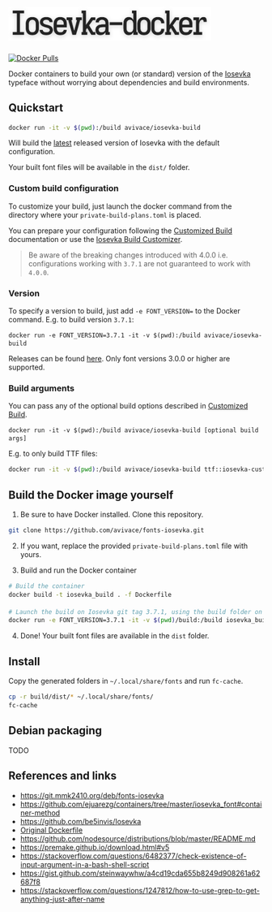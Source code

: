 # <img src=".meta/header.png" alt="iosevka-docker" width="400px"/>

[![Docker Pulls](https://img.shields.io/docker/pulls/avivace/iosevka-build?style=flat-square)](https://hub.docker.com/r/avivace/iosevka-build)

Docker containers to build your own (or standard) version of the [Iosevka](https://github.com/be5invis/Iosevka) typeface without worrying about dependencies and build environments.

## Quickstart

```bash
docker run -it -v $(pwd):/build avivace/iosevka-build
```

Will build the [latest](https://github.com/be5invis/Iosevka/releases/tag/v4.0.0) released version of Iosevka with the default configuration.

Your built font files will be available in the `dist/` folder.

### Custom build configuration

To customize your build, just launch the docker command from the directory where your `private-build-plans.toml` is placed.

You can prepare your configuration following the [Customized Build](https://github.com/be5invis/Iosevka#customized-build) documentation or use the [Iosevka Build Customizer](https://typeof.net/Iosevka/customizer).

> Be aware of the breaking changes introduced with 4.0.0 i.e. configurations working with `3.7.1` are not guaranteed to work with `4.0.0`.

### Version

To specify a version to build, just add `-e FONT_VERSION=` to the Docker command. E.g. to build version `3.7.1`:

```
docker run -e FONT_VERSION=3.7.1 -it -v $(pwd):/build avivace/iosevka-build
```
Releases can be found [here](https://github.com/be5invis/Iosevka/releases). Only font versions 3.0.0 or higher are supported.

### Build arguments

You can pass any of the optional build options described in [Customized Build](https://github.com/be5invis/Iosevka#customized-build).

```
docker run -it -v $(pwd):/build avivace/iosevka-build [optional build args]
```

 E.g. to only build TTF files:

```bash
docker run -it -v $(pwd):/build avivace/iosevka-build ttf::iosevka-custom
```

## Build the Docker image yourself

1. Be sure to have Docker installed. Clone this repository.

```bash
git clone https://github.com/avivace/fonts-iosevka.git
``` 

2. If you want, replace the provided `private-build-plans.toml` file with yours.

3. Build and run the Docker container

```bash
# Build the container
docker build -t iosevka_build . -f Dockerfile

# Launch the build on Iosevka git tag 3.7.1, using the build folder on the host
docker run -e FONT_VERSION=3.7.1 -it -v $(pwd)/build:/build iosevka_build
```

4. Done! Your built font files are available in the `dist` folder.

## Install

Copy the generated folders in `~/.local/share/fonts` and run `fc-cache`.

```bash
cp -r build/dist/* ~/.local/share/fonts/
fc-cache
```

## Debian packaging

TODO

## References and links

- https://git.mmk2410.org/deb/fonts-iosevka
- https://github.com/ejuarezg/containers/tree/master/iosevka_font#container-method
- https://github.com/be5invis/Iosevka
- [Original Dockerfile](https://gist.github.com/tasuten/0431d8af3e7b5ad5bc5347ce2d7045d7)
- https://github.com/nodesource/distributions/blob/master/README.md
- https://premake.github.io/download.html#v5
- https://stackoverflow.com/questions/6482377/check-existence-of-input-argument-in-a-bash-shell-script
- https://gist.github.com/steinwaywhw/a4cd19cda655b8249d908261a62687f8
- https://stackoverflow.com/questions/1247812/how-to-use-grep-to-get-anything-just-after-name
